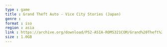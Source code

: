 ```yaml
---
type : game
title : Grand Theft Auto - Vice City Stories (Japan)
genre : 
format : iso
region : asia
link : https://archive.org/download/PS2-ASIA-ROMS321COM/Grand%20Theft%20Auto%20-%20Vice%20City%20Stories%20%28Japan%29.7z
size : 1.0GB
---
```

